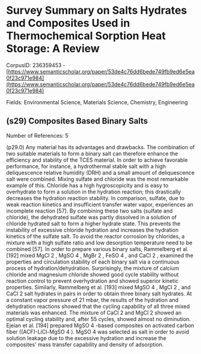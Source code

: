 # Survey Summary on Salts Hydrates and Composites Used in Thermochemical Sorption Heat Storage: A Review

CorpusID: 236359453 - [https://www.semanticscholar.org/paper/53de4c76dd6bede749fb9ed6e5ea0f23c971e984](https://www.semanticscholar.org/paper/53de4c76dd6bede749fb9ed6e5ea0f23c971e984)

Fields: Environmental Science, Materials Science, Chemistry, Engineering

## (s29) Composites Based Binary Salts
Number of References: 5

(p29.0) Any material has its advantages and drawbacks. The combination of two suitable materials to form a binary salt can therefore enhance the efficiency and stability of the TCES material. In order to achieve favorable performance, for instance, a hydrothermal stable salt with a high deliquescence relative humidity (DRH) and a small amount of deliquescence salt were combined. Mixing sulfate and chloride was the most remarkable example of this. Chloride has a high hygroscopicity and is easy to overhydrate to form a solution in the hydration reaction; this drastically decreases the hydration reaction stability. In comparison, sulfate, due to weak reaction kinetics and insufficient transfer water vapor, experiences an incomplete reaction [57]. By combining these two salts (sulfate and chloride), the dehydrated sulfate was partly dissolved in a solution of chloride hydrated salt to form a higher hydrate state. This prevents the instability of excessive chloride hydration and increases the hydration kinetics of the sulfate salt. To avoid the reactor corrosion by chlorides, a mixture with a high sulfate ratio and low desorption temperature need to be combined [57]. In order to prepare various binary salts, Rammelberg et al. [192] mixed MgCl 2 , MgSO 4 , MgBr 2 , FeSO 4 , and CaCl 2 , examined the properties and circulation stability of each binary salt via a continuous process of hydration/dehydration. Surprisingly, the mixture of calcium chloride and magnesium chloride showed good cycle stability without reaction control to prevent overhydration and showed superior kinetic properties. Similarly, Rammelberg et al. [193] mixed MgSO 4 , MgCl 2 , and CaCl 2 salt hydrates in pairs in order to obtain three binary salt hydrates. At a constant vapor pressure of 21 mbar, the results of the hydration and dehydration reactions showed that the cycling capability of all three mixed materials was enhanced. The mixture of CaCl 2 and MgCl 2 showed an optimal cycling stability and, after 55 cycles, showed almost no diminution. Ejeian et al. [194] prepared MgSO 4 -based composites on activated carbon fiber ((ACF)-LiCl-MgSO 4 ). MgSO 4 was selected as salt in order to avoid solution leakage due to the excessive hydration and increase the composites' mass transfer capability and density of adsorption.
